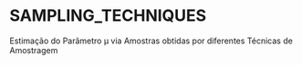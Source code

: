 # SAMPLING_TECHNIQUES
Estimação do Parâmetro μ via Amostras obtidas por diferentes Técnicas de Amostragem
